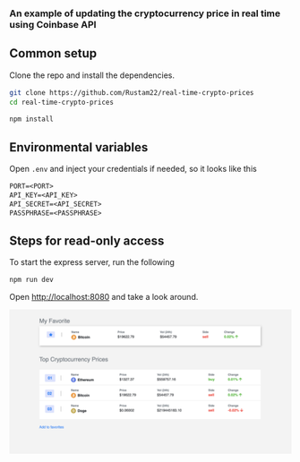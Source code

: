 ### An example of updating the cryptocurrency price in real time using Coinbase API

## Common setup

Clone the repo and install the dependencies.

```bash
git clone https://github.com/Rustam22/real-time-crypto-prices
cd real-time-crypto-prices
```

```bash
npm install
```

## Environmental variables
Open `.env` and inject your credentials if needed, so it looks like this

```
PORT=<PORT>
API_KEY=<API_KEY>
API_SECRET=<API_SECRET>
PASSPHRASE=<PASSPHRASE>
```


## Steps for read-only access

To start the express server, run the following

```bash
npm run dev
```

Open [http://localhost:8080](http://localhost:8080) and take a look around.



![ScreenShot](public/example.png)